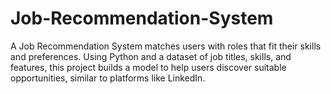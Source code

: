 # Job-Recommendation-System
A Job Recommendation System matches users with roles that fit their skills and preferences. Using Python and a dataset of job titles, skills, and features, this project builds a model to help users discover suitable opportunities, similar to platforms like LinkedIn.
